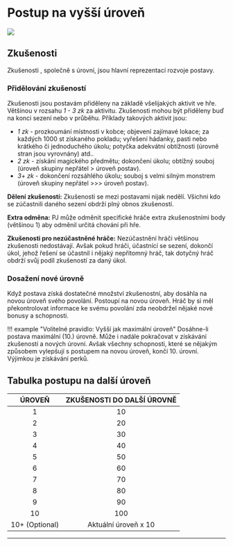 # Postup na vyšší úroveň

<img src="/assets/levelUp.webp" style="zoom:100%;" />

## Zkušenosti

Zkušenosti , společně s úrovní, jsou hlavní reprezentací rozvoje postavy. 

### Přidělování zkušeností

Zkušenosti jsou postavám přiděleny na základě všelijakých aktivit ve hře. Většinou v rozsahu *1 - 3 zk* za aktivitu. Zkušenosti mohou být přiděleny buď na konci sezení nebo v průběhu. Příklady takových aktivit jsou: 

- *1 zk* -  prozkoumání místnosti v kobce; objevení zajímavé lokace; za každých 1000 st získaného pokladu; vyřešení hádanky, pasti nebo krátkého či jednoduchého úkolu; potyčka adekvátní obtížnosti (úrovně stran jsou vyrovnány) atd.. 
- *2 zk* - získání magického předmětu; dokončení úkolu; obtížný souboj (úroveň skupiny nepřátel > úroveň postav). 
- *3+ zk* - dokončení rozsáhlého úkolu; souboj s velmi silným monstrem (úroveň skupiny nepřátel >>> úroveň postav).

**Dělení zkušeností:** Zkušenosti se mezi postavami nijak nedělí. Všichni kdo se zúčastnili daného sezení obdrží plný obnos zkušeností. 

**Extra odměna:** PJ může odměnit specifické hráče extra zkušenostními body (většinou 1) aby odměnil určitá chování při hře. 

**Zkušenosti pro nezúčastněné hráče:** Nezúčastnění hráči většinou zkušenosti nedostávají. Avšak pokud hráči, účastnící se sezení, dokončí úkol, jehož řešení se účastnil i nějaký nepřítomný hráč, tak dotyčný hráč obdrží svůj podíl zkušeností za daný úkol.

### Dosažení nové úrovně 

Když postava získá dostatečné množství zkušenostní, aby dosáhla na novou úroveň svého povolání. Postoupí na novou úroveň. Hráč by si měl překontrolovat informace ke svému povolání zda neobdržel nějaké nové bonusy a schopnosti.

!!! example "Volitelné pravidlo: Vyšší jak maximální úroveň"
	Dosáhne-li postava maximální (10.) úrovně. Může i nadále pokračovat v získávání zkušeností a nových úrovní. Avšak všechny schopnosti, které se nějakým způsobem vylepšují s postupem na novou úroveň, končí 10. úrovní. Výjimkou je získávání perků.

## Tabulka postupu na další úroveň

|     ÚROVEŇ     | ZKUŠENOSTI DO DALŠÍ ÚROVNĚ |
| :------------: | :------------------------: |
|       1        |             10             |
|       2        |             20             |
|       3        |             30             |
|       4        |             40             |
|       5        |             50             |
|       6        |             60             |
|       7        |             70             |
|       8        |             80             |
|       9        |             90             |
|       10       |            100             |
| 10+ (Optional) |    Aktuální úroveň x 10    |

---

